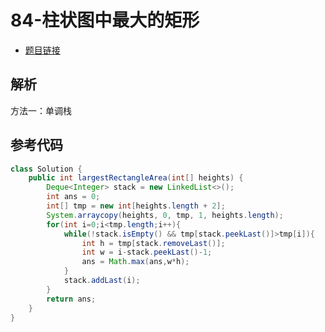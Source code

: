 # 84-柱状图中最大的矩形

- [题目链接](https://leetcode-cn.com/problems/largest-rectangle-in-histogram/)

## 解析

方法一：单调栈




## 参考代码
```Java
class Solution {
    public int largestRectangleArea(int[] heights) {
        Deque<Integer> stack = new LinkedList<>();
        int ans = 0;
        int[] tmp = new int[heights.length + 2];
        System.arraycopy(heights, 0, tmp, 1, heights.length); 
        for(int i=0;i<tmp.length;i++){
            while(!stack.isEmpty() && tmp[stack.peekLast()]>tmp[i]){
                int h = tmp[stack.removeLast()];
                int w = i-stack.peekLast()-1;
                ans = Math.max(ans,w*h);
            }
            stack.addLast(i);
        }
        return ans;
    }
}
```

